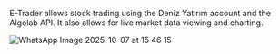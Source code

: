 E-Trader allows stock trading using the Deniz Yatırım account and the Algolab API. It also allows for live market data viewing and charting.

![WhatsApp Image 2025-10-07 at 15 46 15](https://github.com/user-attachments/assets/58acef0e-9913-4f8a-92be-130bceb9acc4)
